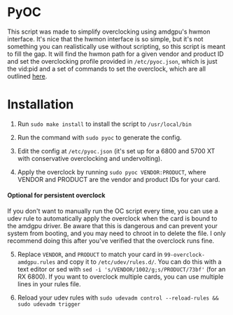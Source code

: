 # PyOC
This script was made to simplify overclocking using amdgpu's hwmon interface. It's nice that the hwmon interface is so simple, but it's not something you can realistically use without scripting, so this script is meant to fill the gap. It will find the hwmon path for a given vendor and product ID and set the overclocking profile provided in `/etc/pyoc.json`, which is just the vid:pid and a set of commands to set the overclock, which are all outlined [here](https://dri.freedesktop.org/docs/drm/gpu/amdgpu.html#pp-od-clk-voltage).

# Installation
1) Run `sudo make install` to install the script to `/usr/local/bin`

2) Run the command with `sudo pyoc` to generate the config.

3) Edit the config at `/etc/pyoc.json` (it's set up for a 6800 and 5700 XT with conservative overclocking and undervolting).

4) Apply the overclock by running `sudo pyoc VENDOR:PRODUCT`, where VENDOR and PRODUCT are the vendor and product IDs for your card.

#### Optional for persistent overclock
If you don't want to manually run the OC script every time, you can use a udev rule to automatically apply the overclock when the card is bound to the amdgpu driver. Be aware that this is dangerous and can prevent your system from booting, and you may need to chroot in to delete the file. I only recommend doing this after you've verified that the overclock runs fine.

5) Replace `VENDOR`, and `PRODUCT` to match your card in `99-overclock-amdgpu.rules` and copy it to `/etc/udev/rules.d/`. You can do this with a text editor or sed with `sed -i 's/VENDOR/1002/g;s/PRODUCT/73bf'` (for an RX 6800). If you want to overclock multiple cards, you can use multiple lines in your rules file.

6) Reload your udev rules with `sudo udevadm control --reload-rules && sudo udevadm trigger`
